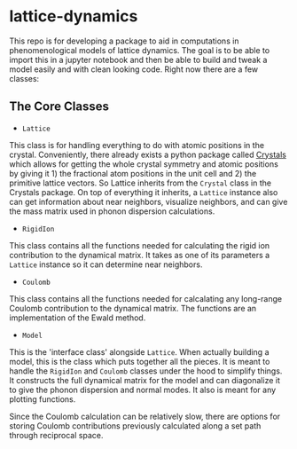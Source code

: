 # lattice-dynamics
This repo is for developing a package to aid in computations in phenomenological models of lattice dynamics. The goal is to be able to import this in a jupyter notebook and then be able to build and tweak a model easily and with clean looking code.
Right now there are a few classes:

## The Core Classes

- `Lattice`

This class is for handling everything to do with atomic positions in the crystal. Conveniently, there already exists a python package called [Crystals](https://pypi.org/project/crystals/) which allows for getting the whole crystal symmetry and atomic positions by giving it 1) the fractional atom positions in the unit cell and 2) the primitive lattice vectors. So Lattice inherits from the `Crystal` class in the Crystals package. On top of everything it inherits, a `Lattice` instance also can get information about near neighbors, visualize neighbors, and can give the mass matrix used in phonon dispersion calculations.

- `RigidIon`

This class contains all the functions needed for calculating the rigid ion contribution to the dynamical matrix. It takes as one of
its parameters a `Lattice` instance so it can determine near neighbors.

- `Coulomb`

This class contains all the functions needed for calcalating any long-range Coulomb contribution to the dynamical matrix. 
The functions are an implementation of the Ewald method.

- `Model`

This is the 'interface class' alongside `Lattice`. When actually building a model, this is the class which puts together
all the pieces. It is meant to handle the `RigidIon` and `Coulomb` classes under the hood to simplify things. It constructs the full
dynamical matrix for the model and can diagonalize it to give the phonon dispersion and normal modes. It also is meant for any 
plotting functions. 

Since the Coulomb calculation can be relatively slow, there are options for storing Coulomb contributions previously calculated
along a set path through reciprocal space.


